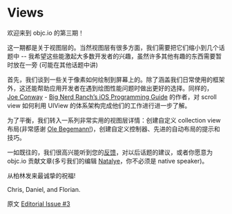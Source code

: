 # Views

欢迎来到 objc.io 的第三期！

这一期都是关于视图层的。当然视图层有很多方面，我们需要把它们缩小到几个话题中 -- 我希望这些能激起大多数开发者的兴趣，虽然许多其他有趣的东西需要暂时放在一旁 (可能在其他话题中讲)

首先，我们谈到一些关于像素如何绘制到屏幕上的。除了涵盖我们日常使用的框架外，这还能帮助应用开发者在遇到绘图性能问题时做出更好的选择。同样的， [Joe Conway][2] -  [Big Nerd Ranch’s iOS Programming Guide][3] 的作者，对 scroll view 如何利用 UIView 的体系架构完成他们的工作进行进一步了解。

为了平衡，我们转入一系列非常实用的视图层详情：创建自定义 collection view 布局(非常感谢 [Ole Begemann!][4])，创建自定义控制器、先进的自动布局的提示和技巧。

一如既往的，我们很高兴能听到您的[反馈][5]，对以后话题的建议，或者你愿意为 objc.io 贡献文章(多亏我们的编辑 [Natalye][6]，你不必须是 native speaker)。

从柏林发来最诚挚的祝福!

Chris, Daniel, and Florian.


[1]: http://www.objc.io/issue-3/index.html
[2]: http://stablekernel.com
[3]: http://www.bignerdranch.com/book/ios_programming_the_big_nerd_ranch_guide
[4]: http://oleb.net
[5]: mailTo:mail@objc.io
[6]: https://twitter.com/deutschbitte
[7]: http://objccn.io/issue-3

原文 [Editorial Issue #3](http://www.objc.io/issue-3/editorial.html)